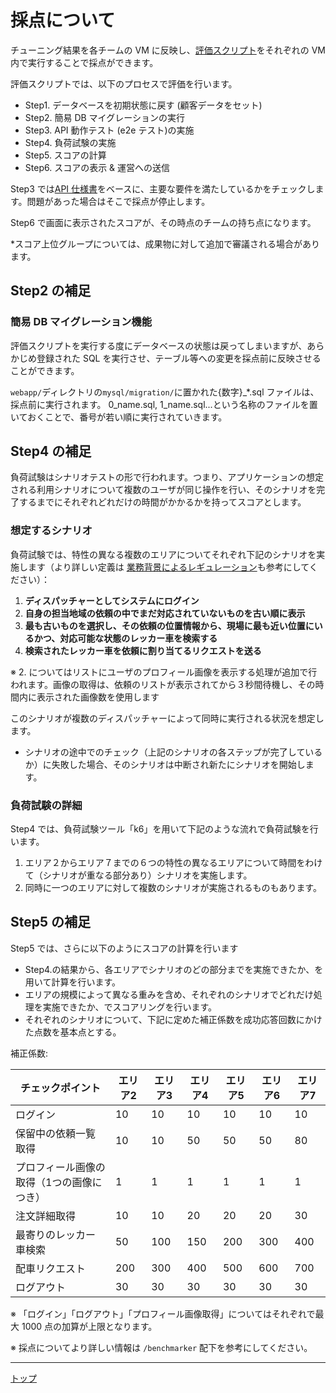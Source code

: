 # 採点について

チューニング結果を各チームの VM に反映し、[評価スクリプト](../app/03_Scripts.md#評価スクリプト)をそれぞれの VM 内で実行することで採点ができます。

評価スクリプトでは、以下のプロセスで評価を行います。

- Step1. データベースを初期状態に戻す (顧客データをセット)
- Step2. 簡易 DB マイグレーションの実行
- Step3. API 動作テスト (e2e テスト)の実施
- Step4. 負荷試験の実施
- Step5. スコアの計算
- Step6. スコアの表示 & 運営への送信

Step3 では[API 仕様書](../../api-specs/openapi.yaml)をベースに、主要な要件を満たしているかをチェックします。問題があった場合はそこで採点が停止します。

Step6 で画面に表示されたスコアが、その時点のチームの持ち点になります。

\*スコア上位グループについては、成果物に対して追加で審議される場合があります。

## Step2 の補足

### 簡易 DB マイグレーション機能

評価スクリプトを実行する度にデータベースの状態は戻ってしまいますが、あらかじめ登録された SQL を実行させ、テーブル等への変更を採点前に反映させることができます。

`webapp/`ディレクトリの`mysql/migration/`に置かれた{数字}\_\*.sql ファイルは、採点前に実行されます。
0_name.sql, 1_name.sql...という名称のファイルを置いておくことで、番号が若い順に実行されていきます。

## Step4 の補足

負荷試験はシナリオテストの形で行われます。つまり、アプリケーションの想定される利用シナリオについて複数のユーザが同じ操作を行い、そのシナリオを完了するまでにそれぞれどれだけの時間がかかるかを持ってスコアとします。

### 想定するシナリオ

負荷試験では、特性の異なる複数のエリアについてそれぞれ下記のシナリオを実施します（より詳しい定義は [業務背景によるレギュレーション](./02_Regulation.md#業務背景によるレギュレーション)も参考にしてください）：

1. **ディスパッチャーとしてシステムにログイン**
2. **自身の担当地域の依頼の中でまだ対応されていないものを古い順に表示**
3. **最も古いものを選択し、その依頼の位置情報から、現場に最も近い位置にいるかつ、対応可能な状態のレッカー車を検索する**
4. **検索されたレッカー車を依頼に割り当てるリクエストを送る**

※ 2. についてはリストにユーザのプロフィール画像を表示する処理が追加で行われます。画像の取得は、依頼のリストが表示されてから３秒間待機し、その時間内に表示された画像数を使用します

このシナリオが複数のディスパッチャーによって同時に実行される状況を想定します。

- シナリオの途中でのチェック（上記のシナリオの各ステップが完了しているか）に失敗した場合、そのシナリオは中断され新たにシナリオを開始します。

### 負荷試験の詳細

Step4 では、負荷試験ツール「k6」を用いて下記のような流れで負荷試験を行います。

1. エリア２からエリア７までの６つの特性の異なるエリアについて時間をわけて（シナリオが重なる部分あり）シナリオを実施します。
2. 同時に一つのエリアに対して複数のシナリオが実施されるものもあります。

## Step5 の補足

Step5 では、さらに以下のようにスコアの計算を行います

- Step4.の結果から、各エリアでシナリオのどの部分までを実施できたか、を用いて計算を行います。
- エリアの規模によって異なる重みを含め、それぞれのシナリオでどれだけ処理を実施できたか、でスコアリングを行います。
- それぞれのシナリオについて、下記に定めた補正係数を成功応答回数にかけた点数を基本点とする。

補正係数:

| チェックポイント       | エリア2 | エリア3 | エリア4 | エリア5 | エリア6 | エリア7 |
|------------------------|---------|---------|---------|---------|---------|---------|
| ログイン               |  10    | 10     | 10     | 10     | 10     | 10     |
| 保留中の依頼一覧取得       | 10     | 10     | 50     | 50     | 50     | 80     |
| プロフィール画像の取得（1つの画像につき） | 1 | 1 | 1 | 1 | 1 | 1 |
| 注文詳細取得             | 10      | 10      | 20      | 20      | 20      | 30      |
| 最寄りのレッカー車検索   | 50      | 100     | 150     | 200     | 300     | 400     |
| 配車リクエスト             | 200     | 300     | 400     | 500     | 600     | 700     |
| ログアウト             | 30     | 30     | 30     | 30    | 30     | 30     |

※ 「ログイン」「ログアウト」「プロフィール画像取得」についてはそれぞれで最大 1000 点の加算が上限となります。

※ 採点についてより詳しい情報は `/benchmarker` 配下を参考にしてください。

---

[トップ](../../README.md)
